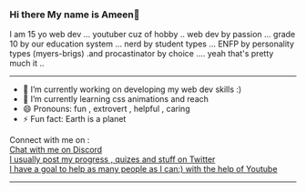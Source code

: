### Hi there My name is Ameen👋
I am 15 yo web dev ... youtuber cuz of hobby .. web dev by passion ... grade 10 by our education system ...  nerd by student types ... ENFP by personality types (myers-brigs) .and  procastinator by choice ....  yeah that's pretty much it ..
<hr>


- 🔭 I’m currently working on developing my web dev skills :)
- 🌱 I’m currently learning css animations and reach
- 😄 Pronouns: fun , extrovert , helpful , caring 
- ⚡ Fun fact: Earth is a planet

Connect with me on :
<br>
[Chat with me on Discord](https://discord.gg/WVKNWTg) <br>
[I usually post my progress , quizes and stuff on Twitter](https://twitter.com/crafter_coder?s=09) <br>
[I have a goal to help as many people as I can:) with the help of Youtube](https://www.youtube.com/c/CrafterCoder)
<br>
<hr>
